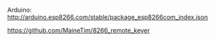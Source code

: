 Arduino: http://arduino.esp8266.com/stable/package_esp8266com_index.json

https://github.com/MaineTim/8266_remote_keyer

